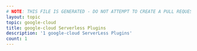 ```yaml
---
# NOTE: THIS FILE IS GENERATED - DO NOT ATTEMPT TO CREATE A PULL REQUEST TO UPDATE THE DATA. 
layout: topic
topic: google-cloud
title: google-cloud Serverless Plugins
description: '1 google-cloud ServerLess Plugins'
count: 1
---
```


